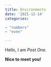 ```yaml
---
title: Environments
date: '2021-12-14'
categories:

- "numbers"
- "even"

---
```


Hello, I am _Post One._

**Nice to meet you!**